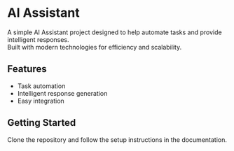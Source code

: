 # AI Assistant

A simple AI Assistant project designed to help automate tasks and provide intelligent responses.  
Built with modern technologies for efficiency and scalability.

## Features

- Task automation
- Intelligent response generation
- Easy integration

## Getting Started

Clone the repository and follow the setup instructions in the documentation.

